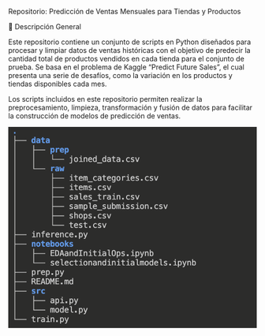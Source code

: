 Repositorio: Predicción de Ventas Mensuales para Tiendas y Productos

📌 Descripción General

Este repositorio contiene un conjunto de scripts en Python diseñados para procesar y limpiar datos de ventas históricas con el objetivo de predecir la cantidad total de productos vendidos en cada tienda para el conjunto de prueba. Se basa en el problema de Kaggle “Predict Future Sales”, el cual presenta una serie de desafíos, como la variación en los productos y tiendas disponibles cada mes.

Los scripts incluidos en este repositorio permiten realizar la preprocesamiento, limpieza, transformación y fusión de datos para facilitar la construcción de modelos de predicción de ventas.

![alt text](https://github.com/Carlos-Elias-Riv/MGERepoInicial/blob/main/DirectoryHierarchy.png)
